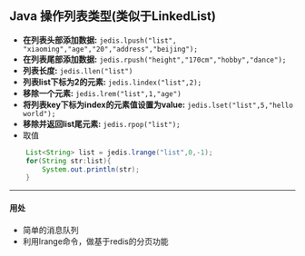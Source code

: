 ## Java 操作列表类型(类似于LinkedList)

- **在列表头部添加数据:** `jedis.lpush("list", "xiaoming","age","20","address","beijing");`
- **在列表尾部添加数据:** `jedis.rpush("height","170cm","hobby","dance");`
- **列表长度:** `jedis.llen("list")`
- **列表list下标为2的元素:** `jedis.lindex("list",2);`
- **移除一个元素:** `jedis.lrem("list",1,"age")`
- **将列表key下标为index的元素值设置为value:** `jedis.lset("list",5,"hello world");`
- **移除并返回list尾元素:** `jedis.rpop("list");`
- 取值
```java
    List<String> list = jedis.lrange("list",0,-1);
    for(String str:list){
        System.out.println(str);
    }
```

---
#### 用处
- 简单的消息队列
- 利用lrange命令，做基于redis的分页功能
